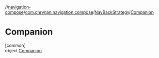 //[navigation-compose](../../../../index.md)/[com.chrynan.navigation.compose](../../index.md)/[NavBackStrategy](../index.md)/[Companion](index.md)

# Companion

[common]\
object [Companion](index.md)
